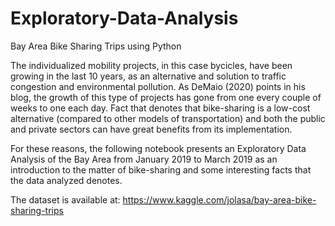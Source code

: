 # Exploratory-Data-Analysis
Bay Area Bike Sharing Trips using Python


The individualized mobility projects, in this case bycicles, have been growing in the last 10 years, as an alternative and solution to traffic congestion 
and environmental pollution. As DeMaio (2020) points in his blog, the growth of this type of projects has gone from one every couple of weeks to one each day. 
Fact that denotes that bike-sharing is a low-cost alternative (compared to other models of transportation) and both the public and private sectors can have 
great benefits from its implementation.

For these reasons, the following notebook presents an Exploratory Data Analysis of the Bay Area from January 2019 to March 2019 as 
an introduction to the matter of bike-sharing and some interesting facts that the data analyzed denotes.


The dataset is available at: https://www.kaggle.com/jolasa/bay-area-bike-sharing-trips
